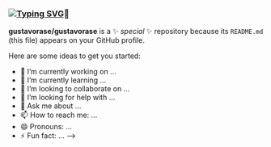### <a href="https://git.io/typing-svg"><img src="https://readme-typing-svg.demolab.com?font=Fira+Code&weight=700&pause=1000&color=13F773&center=true&vCenter=true&width=435&lines=Hello+My+Name+Is+Gustavo+Maia" alt="Typing SVG" /></a>👋

**gustavorase/gustavorase** is a ✨ _special_ ✨ repository because its `README.md` (this file) appears on your GitHub profile.

Here are some ideas to get you started:

- 🔭 I’m currently working on ...
- 🌱 I’m currently learning ...
- 👯 I’m looking to collaborate on ...
- 🤔 I’m looking for help with ...
- 💬 Ask me about ...
- 📫 How to reach me: ...
- 😄 Pronouns: ...
- ⚡ Fun fact: ...
-->
